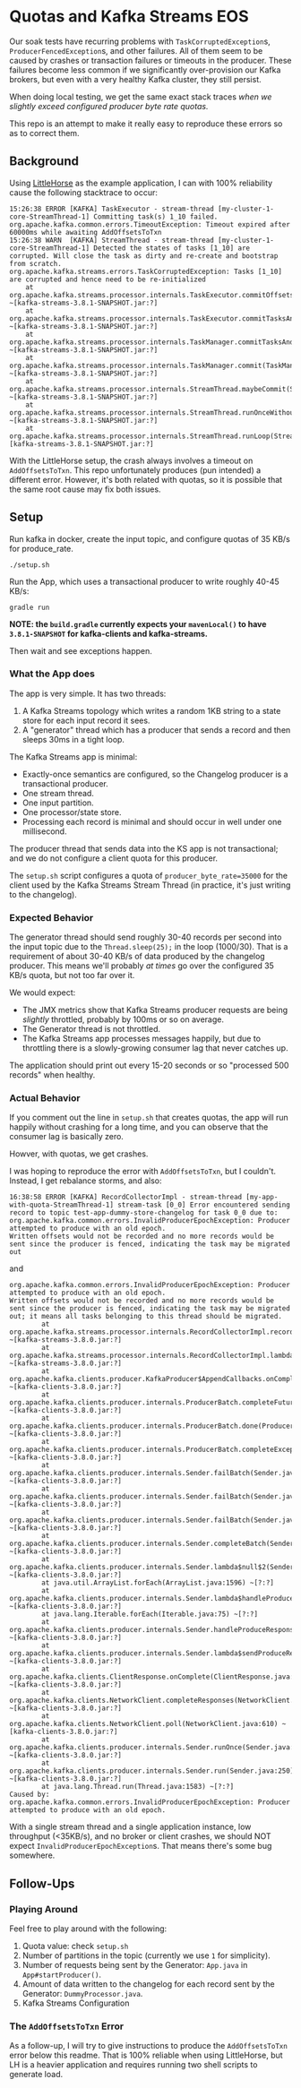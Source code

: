 # Quotas and Kafka Streams EOS

Our soak tests have recurring problems with `TaskCorruptedException`s, `ProducerFencedException`s, and other failures. All of them seem to be caused by crashes or transaction failures or timeouts in the producer. These failures become less common if we significantly over-provision our Kafka brokers, but even with a very healthy Kafka cluster, they still persist.

When doing local testing, we get the same exact stack traces _when we slightly exceed configured producer byte rate quotas._

This repo is an attempt to make it really easy to reproduce these errors so as to correct them.

## Background

Using [LittleHorse](https://github.com/littlehorse-enterprises/littlehorse) as the example application, I can with 100% reliability cause the following stacktrace to occur:

```
15:26:38 ERROR [KAFKA] TaskExecutor - stream-thread [my-cluster-1-core-StreamThread-1] Committing task(s) 1_10 failed.
org.apache.kafka.common.errors.TimeoutException: Timeout expired after 60000ms while awaiting AddOffsetsToTxn
15:26:38 WARN  [KAFKA] StreamThread - stream-thread [my-cluster-1-core-StreamThread-1] Detected the states of tasks [1_10] are corrupted. Will close the task as dirty and re-create and bootstrap from scratch.
org.apache.kafka.streams.errors.TaskCorruptedException: Tasks [1_10] are corrupted and hence need to be re-initialized
	at org.apache.kafka.streams.processor.internals.TaskExecutor.commitOffsetsOrTransaction(TaskExecutor.java:249) ~[kafka-streams-3.8.1-SNAPSHOT.jar:?]
	at org.apache.kafka.streams.processor.internals.TaskExecutor.commitTasksAndMaybeUpdateCommittableOffsets(TaskExecutor.java:154) ~[kafka-streams-3.8.1-SNAPSHOT.jar:?]
	at org.apache.kafka.streams.processor.internals.TaskManager.commitTasksAndMaybeUpdateCommittableOffsets(TaskManager.java:1915) ~[kafka-streams-3.8.1-SNAPSHOT.jar:?]
	at org.apache.kafka.streams.processor.internals.TaskManager.commit(TaskManager.java:1882) ~[kafka-streams-3.8.1-SNAPSHOT.jar:?]
	at org.apache.kafka.streams.processor.internals.StreamThread.maybeCommit(StreamThread.java:1384) ~[kafka-streams-3.8.1-SNAPSHOT.jar:?]
	at org.apache.kafka.streams.processor.internals.StreamThread.runOnceWithoutProcessingThreads(StreamThread.java:1033) ~[kafka-streams-3.8.1-SNAPSHOT.jar:?]
	at org.apache.kafka.streams.processor.internals.StreamThread.runLoop(StreamThread.java:711) [kafka-streams-3.8.1-SNAPSHOT.jar:?]
```

With the LittleHorse setup, the crash always involves a timeout on `AddOffsetsToTxn`. This repo unfortunately produces (pun intended) a different error. However, it's both related with quotas, so it is possible that the same root cause may fix both issues.

## Setup

Run kafka in docker, create the input topic, and configure quotas of 35 KB/s for produce_rate.

```
./setup.sh
```

Run the App, which uses a transactional producer to write roughly 40-45 KB/s:

```
gradle run
```

**NOTE: the `build.gradle` currently expects your `mavenLocal()` to have `3.8.1-SNAPSHOT` for kafka-clients and kafka-streams.**

Then wait and see exceptions happen.

### What the App does

The app is very simple. It has two threads:

1. A Kafka Streams topology which writes a random 1KB string to a state store for each input record it sees.
2. A "generator" thread which has a producer that sends a record and then sleeps 30ms in a tight loop.

The Kafka Streams app is minimal:
* Exactly-once semantics are configured, so the Changelog producer is a transactional producer.
* One stream thread.
* One input partition.
* One processor/state store.
* Processing each record is minimal and should occur in well under one millisecond.

The producer thread that sends data into the KS app is not transactional; and we do not configure a client quota for this producer.

The `setup.sh` script configures a quota of `producer_byte_rate=35000` for the client used by the Kafka Streams Stream Thread (in practice, it's just writing to the changelog).

### Expected Behavior

The generator thread should send roughly 30-40 records per second into the input topic due to the `Thread.sleep(25);` in the loop (1000/30). That is a requirement of about 30-40 KB/s of data produced by the changelog producer. This means we'll probably _at times_ go over the configured 35 KB/s quota, but not too far over it.

We would expect:
* The JMX metrics show that Kafka Streams producer requests are being _slightly_ throttled, probably by 100ms or so on average.
* The Generator thread is not throttled.
* The Kafka Streams app processes messages happily, but due to throttling there is a slowly-growing consumer lag that never catches up.

The application should print out every 15-20 seconds or so "processed 500 records" when healthy.

### Actual Behavior

If you comment out the line in `setup.sh` that creates quotas, the app will run happily without crashing for a long time, and you can observe that the consumer lag is basically zero.

Howver, with quotas, we get crashes.

I was hoping to reproduce the error with `AddOffsetsToTxn`, but I couldn't. Instead, I get rebalance storms, and also:

```
16:38:58 ERROR [KAFKA] RecordCollectorImpl - stream-thread [my-app-with-quota-StreamThread-1] stream-task [0_0] Error encountered sending record to topic test-app-dummy-store-changelog for task 0_0 due to:
org.apache.kafka.common.errors.InvalidProducerEpochException: Producer attempted to produce with an old epoch.
Written offsets would not be recorded and no more records would be sent since the producer is fenced, indicating the task may be migrated out
```

and

```
org.apache.kafka.common.errors.InvalidProducerEpochException: Producer attempted to produce with an old epoch.
Written offsets would not be recorded and no more records would be sent since the producer is fenced, indicating the task may be migrated out; it means all tasks belonging to this thread should be migrated.
        at org.apache.kafka.streams.processor.internals.RecordCollectorImpl.recordSendError(RecordCollectorImpl.java:306) ~[kafka-streams-3.8.0.jar:?]
        at org.apache.kafka.streams.processor.internals.RecordCollectorImpl.lambda$send$1(RecordCollectorImpl.java:286) ~[kafka-streams-3.8.0.jar:?]
        at org.apache.kafka.clients.producer.KafkaProducer$AppendCallbacks.onCompletion(KafkaProducer.java:1565) ~[kafka-clients-3.8.0.jar:?]
        at org.apache.kafka.clients.producer.internals.ProducerBatch.completeFutureAndFireCallbacks(ProducerBatch.java:311) ~[kafka-clients-3.8.0.jar:?]
        at org.apache.kafka.clients.producer.internals.ProducerBatch.done(ProducerBatch.java:272) ~[kafka-clients-3.8.0.jar:?]
        at org.apache.kafka.clients.producer.internals.ProducerBatch.completeExceptionally(ProducerBatch.java:236) ~[kafka-clients-3.8.0.jar:?]
        at org.apache.kafka.clients.producer.internals.Sender.failBatch(Sender.java:829) ~[kafka-clients-3.8.0.jar:?]
        at org.apache.kafka.clients.producer.internals.Sender.failBatch(Sender.java:818) ~[kafka-clients-3.8.0.jar:?]
        at org.apache.kafka.clients.producer.internals.Sender.failBatch(Sender.java:770) ~[kafka-clients-3.8.0.jar:?]
        at org.apache.kafka.clients.producer.internals.Sender.completeBatch(Sender.java:702) ~[kafka-clients-3.8.0.jar:?]
        at org.apache.kafka.clients.producer.internals.Sender.lambda$null$2(Sender.java:627) ~[kafka-clients-3.8.0.jar:?]
        at java.util.ArrayList.forEach(ArrayList.java:1596) ~[?:?]
        at org.apache.kafka.clients.producer.internals.Sender.lambda$handleProduceResponse$3(Sender.java:612) ~[kafka-clients-3.8.0.jar:?]
        at java.lang.Iterable.forEach(Iterable.java:75) ~[?:?]
        at org.apache.kafka.clients.producer.internals.Sender.handleProduceResponse(Sender.java:612) ~[kafka-clients-3.8.0.jar:?]
        at org.apache.kafka.clients.producer.internals.Sender.lambda$sendProduceRequest$9(Sender.java:916) ~[kafka-clients-3.8.0.jar:?]
        at org.apache.kafka.clients.ClientResponse.onComplete(ClientResponse.java:154) ~[kafka-clients-3.8.0.jar:?]
        at org.apache.kafka.clients.NetworkClient.completeResponses(NetworkClient.java:618) ~[kafka-clients-3.8.0.jar:?]
        at org.apache.kafka.clients.NetworkClient.poll(NetworkClient.java:610) ~[kafka-clients-3.8.0.jar:?]
        at org.apache.kafka.clients.producer.internals.Sender.runOnce(Sender.java:348) ~[kafka-clients-3.8.0.jar:?]
        at org.apache.kafka.clients.producer.internals.Sender.run(Sender.java:250) ~[kafka-clients-3.8.0.jar:?]
        at java.lang.Thread.run(Thread.java:1583) ~[?:?]
Caused by: org.apache.kafka.common.errors.InvalidProducerEpochException: Producer attempted to produce with an old epoch.

```

With a single stream thread and a single application instance, low throughput (<35KB/s), and no broker or client crashes, we should NOT expect `InvalidProducerEpochException`s. That means there's some bug somewhere.

## Follow-Ups

### Playing Around

Feel free to play around with the following:

1. Quota value: check `setup.sh`
2. Number of partitions in the topic (currently we use `1` for simplicity).
3. Number of requests being sent by the Generator: `App.java` in `App#startProducer()`.
4. Amount of data written to the changelog for each record sent by the Generator: `DummyProcessor.java`.
5. Kafka Streams Configuration

### The `AddOffsetsToTxn` Error

As a follow-up, I will try to give instructions to produce the `AddOffsetsToTxn` error below this readme. That is 100% reliable when using LittleHorse, but LH is a heavier application and requires running two shell scripts to generate load.
